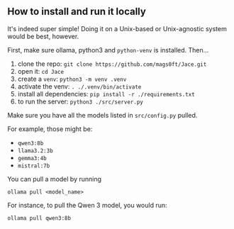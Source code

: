 ## How to install and run it locally

It's indeed super simple! Doing it on a Unix-based or Unix-agnostic system would be best, however.

First, make sure ollama, python3 and `python-venv` is installed. Then...

1. clone the repo: `git clone https://github.com/mags0ft/Jace.git`
2. open it: `cd Jace`
3. create a `venv`: `python3 -m venv .venv`
4. activate the venv: `. ./.venv/bin/activate`
5. install all dependencies: `pip install -r ./requirements.txt`
6. to run the server: `python3 ./src/server.py`

Make sure you have all the models listed in `src/config.py` pulled.

For example, those might be:

- `qwen3:8b`
- `llama3.2:3b`
- `gemma3:4b`
- `mistral:7b`

You can pull a model by running

```
ollama pull <model_name>
```

For instance, to pull the Qwen 3 model, you would run:

```
ollama pull qwen3:8b
```
